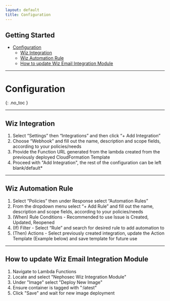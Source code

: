 ```yaml
---
layout: default
title: Configuration
---
```


## Getting Started

- [Configuration](#configuration)
  - [Wiz Integration](#wiz-integration)
  - [Wiz Automation Rule](#wiz-automation-rule)
  - [How to update Wiz Email Integration Module](#how-to-update-wiz-email-integration-module)

---

# Configuration
{: .no_toc }


---

## Wiz Integration

1. Select “Settings” then “Integrations” and then click “+ Add Integration”
2. Choose “Webhook” and fill out the name, description and scope fields, according to your policies/needs
3. Provide the Function URL generated from the lambda created from the previously deployed CloudFormation Template
4. Proceed with "Add Integration", the rest of the configuration can be left blank/default\*

___

## Wiz Automation Rule

1. Select “Policies” then under Response select “Automation Rules”
2. From the dropdown menu select “+ Add Rule” and fill out the name, description and scope fields, according to your policies/needs
3. (When) Rule Conditions - Recommended to use Issue is Created, Updated, Reopened
4. (If) Filter - Select “Rule” and search for desired rule to add automation to
5. (Then) Actions - Select previously created integration, update the Action Template (Example below) and save template for future use

___

## How to update Wiz Email Integration Module

1. Navigate to Lambda Functions
2. Locate and select "Nephosec Wiz Integration Module"
3. Under "Image" select "Deploy New Image"
4. Ensure container is tagged with ":latest"
5. Click "Save" and wait for new image deployment
